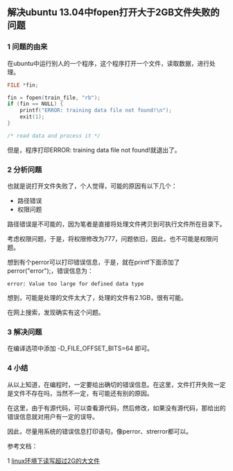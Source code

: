 ## 解决ubuntu 13.04中fopen打开大于2GB文件失败的问题

### 1 问题的由来

在ubuntu中运行别人的一个程序，这个程序打开一个文件，读取数据，进行处理。

``` C
FILE *fin;

fin = fopen(train_file, "rb");
if (fin == NULL) {
	printf("ERROR: training data file not found!\n");
	exit(1);
}

/* read data and process it */
```

但是，程序打印ERROR: training data file not found!就退出了。

### 2 分析问题

也就是说打开文件失败了，个人觉得，可能的原因有以下几个：

* 路径错误
* 权限问题

路径错误是不可能的，因为笔者是直接将处理文件拷贝到可执行文件所在目录下。

考虑权限问题，于是，将权限修改为777，问题依旧，因此，也不可能是权限问题。

想到有个perror可以打印错误信息，于是，就在printf下面添加了perror("error");，错误信息为：

```
error: Value too large for defined data type
```

想到，可能是处理的文件太大了，处理的文件有2.1GB，很有可能。

在网上搜索，发现确实有这个问题。

### 3 解决问题

在编译选项中添加 -D_FILE_OFFSET_BITS=64 即可。

### 4 小结

从以上知道，在编程时，一定要给出确切的错误信息。在这里，文件打开失败一定是文件不存在吗，当然不一定，有可能还有别的原因。

在这里，由于有源代码，可以查看源代码，然后修改，如果没有源代码，那给出的错误信息就对用户有一定的误导。

因此，尽量用系统的错误信息打印语句，像perror、strerror都可以。

参考文档：

1 [linux环境下读写超过2G的大文件](http://blog.163.com/b__v/blog/static/70977362011315103653804/)
